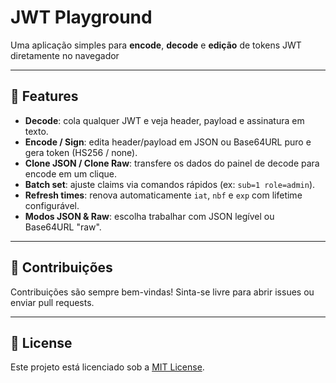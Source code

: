# JWT Playground

Uma aplicação simples para **encode**, **decode** e **edição** de tokens JWT diretamente no navegador

---

## 🚀 Features

- **Decode**: cola qualquer JWT e veja header, payload e assinatura em texto.
- **Encode / Sign**: edita header/payload em JSON ou Base64URL puro e gera token (HS256 / none).
- **Clone JSON / Clone Raw**: transfere os dados do painel de decode para encode em um clique.
- **Batch set**: ajuste claims via comandos rápidos (ex: `sub=1 role=admin`).
- **Refresh times**: renova automaticamente `iat`, `nbf` e `exp` com lifetime configurável.
- **Modos JSON & Raw**: escolha trabalhar com JSON legível ou Base64URL "raw".

---

## 🤝 Contribuições

Contribuições são sempre bem-vindas! Sinta-se livre para abrir issues ou enviar pull requests.

---

## 📄 License

Este projeto está licenciado sob a [MIT License](LICENSE).

